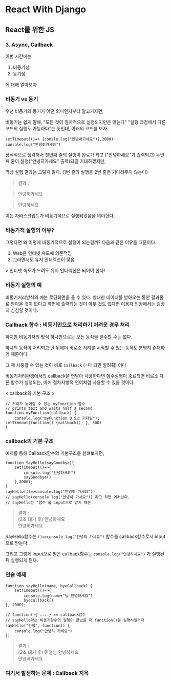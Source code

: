 # React With Django
## React를 위한 JS
### 3. Async, Callback
이번 시간에는 
1. 비동기성
2. 동기성

에 대해 알아보자

### 비동기 vs 동기

우선 비동기와 동기가 어떤 의미인지부터 알고가자면,

비동기는 쉽게 말해, "모든 것이 절차적으로 실행되지만은 않는다"
"실행 과정에서 다른 코드의 실행도 가능하다"는 뜻인데, 아래의 코드를 보자.

    setTimeout(()=> {consle.log("안녕히가세요")},2000)
	console.log("안녕히가세요")

상식적으로 생각해서 첫번째 줄의 실행이 완료가 되고 ("안녕하세요"가 출력되고)
두번째 줄이 실행("안녕히가세요" 출력)되길 기대하겠지만,

막상 실행 결과는 그렇지 않다.
(1번 줄의 실행을 2번 줄은 기다려주지 않는다)

> 결과 :

> 안녕히가세요

> 안녕하세요

이는 자바스크립트가 비동기적으로 실행되었음을 의미한다.

### 비동기적 실행의 이유?

그렇다면 왜 이렇게 비동기적으로 실행이 되는걸까?
다음과 같은 이유들 때문이다.

1. Web은 인터넷 속도에 의존적임
2. 그러면서도 유저 인터렉션이 잦음

\> 인터넷 속도가 느려도 유저 인터렉션은 되어야 한다!

### 비동기 실행의 예

비동기처리방식의 예는 로딩화면을 들 수 있다.
방대한 데이터를 받아오는 동안 
결과물로 받아온 것이 없다고 화면에 출력되는 것이 아무 것도 없다면
이용자 입장에서는 굉장히 심심할 것이다.

### Callback 함수 : 비동기만으로 처리하기 어려운 경우 처리

하지만 비동기처리 방식 하나만으로는 모든 동작을 완수할 수는 없다.

하나의 동작이 처리되고 난 뒤에야 
비로소 처리를 시작할 수 있는 동작도
분명히 존재하기 때문이다.

그 때 사용할 수 있는 것이 바로 `Callback` (=다 되면 알려줘) 이다

비동기처리환경에서의 callback을 연달아 사용한다면 
함수실행이 종료되면 비로소 다른 함수가 실행되는,
마치 절차지향적 언어처럼 사용할 수 있을 것이다.

< callback의 기본 구조 >

    // 처리가 늦어질 수 있는 myFunction 함수
    // prints text and waits half a second
    function myFunction(callback) {
    	console.log("myFunction 0.5초 기다림");
	setTimeout(function() {callback(); }, 500)
	}

### callback의 기본 구조

예제를 통해 Callback함수의 기본구조를 살펴보자면,

    function SayHello(sayGoodbye){ 
    	setTimeout(()=>{
	    	console.log("안녕하세요")
	    	sayGoodbye()
    	},2000);
    }
    sayHello(()=>console.log("안녕히 가세요"))
    // sayHello(console.log("안녕히 가세요")) 라고 하면 에러난다.
    // sayHello는 '함수'를 input으로 받기 때문.

>    결과 :    
>    (2초 대기 후) 안녕하세요    
>    안녕히가세요

SayHello함수는 `()=>console.log("안녕히 가세요")` 함수를 
callback함수로서 input으로 받는다.

그리고 그렇게 input으로 받은 callback함수는
`console.log("안녕하세요")` 가 실행된 뒤 실행되게 된다.

### 연습 예제

    function sayHello(name, byeCallback) {
	    setTimeout(()=>{
		    console.log(name+"님 안녕하세요")
		    byeCallback()
    }, 2000);
	
	// function(){ ... } == callback함수    
	// sayHello라는 비동기함수의 실행이 끝났을 때 function()을 실행시킬거다
	sayHello("민철", function() {
		console.log("안녕히 가세요")
	})

>    결과 :    
>    (2초 대기 후) 민철님 안녕하세요    
>    안녕히가세요

### 여기서 발생하는 문제 : Callback 지옥
